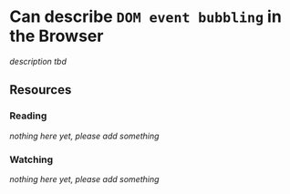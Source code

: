 # Can describe `DOM event bubbling` in the Browser

_description tbd_

## Resources

### Reading

_nothing here yet, please add something_

### Watching

_nothing here yet, please add something_
